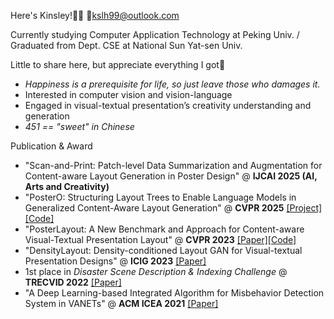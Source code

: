<!---About me--->

Here's Kinsley!🥰🌸 📧kslh99@outlook.com

Currently studying Computer Application Technology at Peking Univ. / Graduated from Dept. CSE at National Sun Yat-sen Univ.

Little to share here, but appreciate everything I got🥲

- *Happiness is a prerequisite for life, so just leave those who damages it.*
- Interested in computer vision and vision-language
- Engaged in visual-textual presentation’s creativity understanding and generation
- *451 == "sweet" in Chinese*

Publication & Award
- "Scan-and-Print: Patch-level Data Summarization and Augmentation for Content-aware Layout Generation in Poster Design" @ **IJCAI 2025 (AI, Arts and Creativity)**
- "PosterO: Structuring Layout Trees to Enable Language Models in Generalized Content-Aware Layout Generation" @ **CVPR 2025** [[Project]](https://thekinsley.github.io/PosterO/)[[Code]](https://github.com/theKinsley/PosterO-CVPR2025)
- "PosterLayout: A New Benchmark and Approach for Content-aware Visual-Textual Presentation Layout" @ **CVPR 2023** [[Paper]](https://openaccess.thecvf.com/content/CVPR2023/html/Hsu_PosterLayout_A_New_Benchmark_and_Approach_for_Content-Aware_Visual-Textual_Presentation_CVPR_2023_paper.html)[[Code]](https://github.com/PKU-ICST-MIPL/PosterLayout-CVPR2023)
- "DensityLayout: Density-conditioned Layout GAN for Visual-textual Presentation Designs" @ **ICIG 2023** [[Paper]](http://dx.doi.org/10.1007/978-3-031-46308-2_16)
- 1st place in *Disaster Scene Description & Indexing Challenge* @ **TRECVID 2022** [[Paper]](https://www-nlpir.nist.gov/projects/tvpubs/tv22.papers/pku_wict.pdf)
- "A Deep Learning-based Integrated Algorithm for Misbehavior Detection System in VANETs" @ **ACM ICEA 2021** [[Paper]](https://dl.acm.org/doi/abs/10.1145/3491396.3506509)
<!---GitHub Stats--->

<!---![theKaiel github stats](https://github-readme-stats.vercel.app/api?username=theKinsley&show_icons=true)--->
